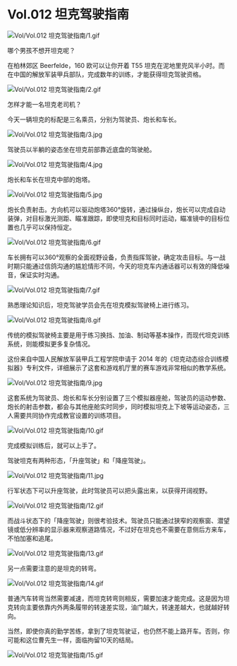# Vol.012 坦克驾驶指南

![Vol/Vol.012 坦克驾驶指南/1.gif](https://file.hsyhx.top/iPaperClipICU/web/assets/image/文字稿/Vol/Vol.012%20坦克驾驶指南/1.gif?imageMogr2/format/avif)

哪个男孩不想开坦克呢？

在柏林郊区 Beerfelde，160 欧可以让你开着 T55 坦克在泥地里兜风半小时。而在中国的解放军装甲兵部队，完成数年的训练，才能获得坦克驾驶资格。

![Vol/Vol.012 坦克驾驶指南/2.gif](https://file.hsyhx.top/iPaperClipICU/web/assets/image/文字稿/Vol/Vol.012%20坦克驾驶指南/2.gif?imageMogr2/format/avif)

怎样才能一名坦克老司机？

今天一辆坦克的标配是三名乘员，分别为驾驶员、炮长和车长。

![Vol/Vol.012 坦克驾驶指南/3.jpg](https://file.hsyhx.top/iPaperClipICU/web/assets/image/文字稿/Vol/Vol.012%20坦克驾驶指南/3.jpg?imageMogr2/format/avif)

驾驶员以半躺的姿态坐在坦克前部靠近底盘的驾驶舱。

![Vol/Vol.012 坦克驾驶指南/4.jpg](https://file.hsyhx.top/iPaperClipICU/web/assets/image/文字稿/Vol/Vol.012%20坦克驾驶指南/4.jpg?imageMogr2/format/avif)

炮长和车长在坦克中部的炮塔。

![Vol/Vol.012 坦克驾驶指南/5.jpg](https://file.hsyhx.top/iPaperClipICU/web/assets/image/文字稿/Vol/Vol.012%20坦克驾驶指南/5.jpg?imageMogr2/format/avif)

炮长负责射击。方向机可以驱动炮塔360°旋转，通过操纵台，炮长可以完成自动装弹，对目标激光测距、瞄准跟踪，即使坦克和目标同时运动，瞄准镜中的目标位置也几乎可以保持恒定。

![Vol/Vol.012 坦克驾驶指南/6.gif](https://file.hsyhx.top/iPaperClipICU/web/assets/image/文字稿/Vol/Vol.012%20坦克驾驶指南/6.gif?imageMogr2/format/avif)

车长拥有可以360°观察的全面视野设备，负责指挥驾驶，确定攻击目标。与一战时期只能通过信鸽沟通的尴尬情形不同，今天的坦克车内通话器可以有效的降低噪音，保证实时沟通。

![Vol/Vol.012 坦克驾驶指南/7.gif](https://file.hsyhx.top/iPaperClipICU/web/assets/image/文字稿/Vol/Vol.012%20坦克驾驶指南/7.gif?imageMogr2/format/avif)

熟悉理论知识后，坦克驾驶学员会先在坦克模拟驾驶椅上进行练习。

![Vol/Vol.012 坦克驾驶指南/8.gif](https://file.hsyhx.top/iPaperClipICU/web/assets/image/文字稿/Vol/Vol.012%20坦克驾驶指南/8.gif?imageMogr2/format/avif)

传统的模拟驾驶椅主要是用于练习换挡、加油、制动等基本操作，而现代坦克训练系统，则能模拟更多复杂情况。

这份来自中国人民解放军装甲兵工程学院申请于 2014 年的《坦克动态综合训练模拟器》专利文件，详细展示了这套和游戏机厅里的赛车游戏非常相似的教学系统。

![Vol/Vol.012 坦克驾驶指南/9.jpg](https://file.hsyhx.top/iPaperClipICU/web/assets/image/文字稿/Vol/Vol.012%20坦克驾驶指南/9.jpg?imageMogr2/format/avif)

这套系统为驾驶员、炮长和车长分别设置了三个模拟器座舱，驾驶员的运动参数、炮长的射击参数，都会与其他座舱实时同步，同时模拟坦克上下坡等运动姿态，三人需要共同协作完成教官设置的训练项目。

![Vol/Vol.012 坦克驾驶指南/10.gif](https://file.hsyhx.top/iPaperClipICU/web/assets/image/文字稿/Vol/Vol.012%20坦克驾驶指南/10.gif?imageMogr2/format/avif)

完成模拟训练后，就可以上手了。

驾驶坦克有两种形态，「升座驾驶」和「降座驾驶」。

![Vol/Vol.012 坦克驾驶指南/11.jpg](https://file.hsyhx.top/iPaperClipICU/web/assets/image/文字稿/Vol/Vol.012%20坦克驾驶指南/11.jpg?imageMogr2/format/avif)

行军状态下可以升座驾驶，此时驾驶员可以把头露出来，以获得开阔视野。

![Vol/Vol.012 坦克驾驶指南/12.gif](https://file.hsyhx.top/iPaperClipICU/web/assets/image/文字稿/Vol/Vol.012%20坦克驾驶指南/12.gif?imageMogr2/format/avif)

而战斗状态下的「降座驾驶」则很考验技术。驾驶员只能通过狭窄的观察窗、潜望镜或低分辨率的显示器来观察道路情况，不过好在坦克也不需要在意侧后方来车，不怕加塞和追尾。

![Vol/Vol.012 坦克驾驶指南/13.gif](https://file.hsyhx.top/iPaperClipICU/web/assets/image/文字稿/Vol/Vol.012%20坦克驾驶指南/13.gif?imageMogr2/format/avif)

另一点需要注意的是坦克的转弯。

![Vol/Vol.012 坦克驾驶指南/14.gif](https://file.hsyhx.top/iPaperClipICU/web/assets/image/文字稿/Vol/Vol.012%20坦克驾驶指南/14.gif?imageMogr2/format/avif)

普通汽车转弯当然需要减速，而坦克转弯则相反，需要加速才能完成。这是因为坦克转向主要依靠内外两条履带的转速差实现，油门越大，转速差越大，也就越好转向。

当然，即使你真的勤学苦练，拿到了坦克驾驶证，也仍然不能上路开车。否则，你可能和这位曹先生一样，面临拘留10天的结局。

![Vol/Vol.012 坦克驾驶指南/15.gif](https://file.hsyhx.top/iPaperClipICU/web/assets/image/文字稿/Vol/Vol.012%20坦克驾驶指南/15.gif?imageMogr2/format/avif)
